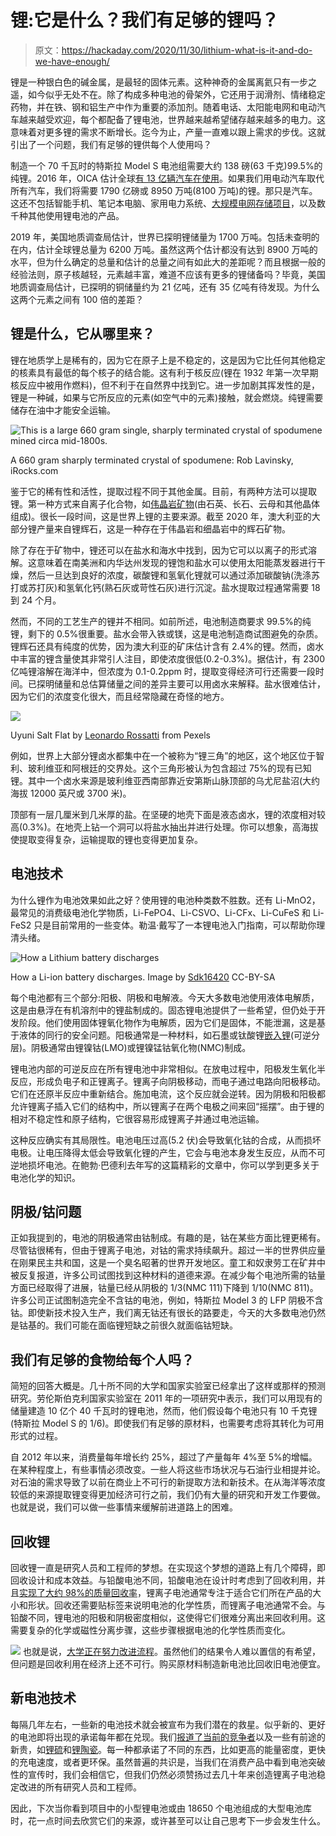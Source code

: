 # 锂:它是什么？我们有足够的锂吗？

> 原文：<https://hackaday.com/2020/11/30/lithium-what-is-it-and-do-we-have-enough/>

锂是一种银白色的碱金属，是最轻的固体元素。这种神奇的金属离氦只有一步之遥，如今似乎无处不在。除了构成多种电池的骨架外，它还用于润滑剂、情绪稳定药物，并在铁、钢和铝生产中作为重要的添加剂。随着电话、太阳能电网和电动汽车越来越受欢迎，每个都配备了锂电池，世界越来越希望储存越来越多的电力。这意味着对更多锂的需求不断增长。迄今为止，产量一直难以跟上需求的步伐。这就引出了一个问题，我们有足够的锂供每个人使用吗？

制造一个 70 千瓦时的特斯拉 Model S 电池组需要大约 138 磅(63 千克)99.5%的纯锂。2016 年，OICA 估计全球[有 13 亿辆汽车在使用](http://www.oica.net/wp-content/uploads//Total_in-use-All-Vehicles.pdf)。如果我们用电动汽车取代所有汽车，我们将需要 1790 亿磅或 8950 万吨(8100 万吨)的锂。那只是汽车。这还不包括智能手机、笔记本电脑、家用电力系统、[大规模电网存储项目](https://hackaday.com/2019/12/16/the-hornsdale-power-reserve-and-what-it-means-for-grid-battery-storage/)，以及数千种其他使用锂电池的产品。

2019 年，美国地质调查局估计，世界已探明锂储量为 1700 万吨。包括未查明的在内，估计全球锂总量为 6200 万吨。虽然这两个估计都没有达到 8900 万吨的水平，但为什么确定的总量和估计的总量之间有如此大的差距呢？而且根据一般的经验法则，原子核越轻，元素越丰富，难道不应该有更多的锂储备吗？毕竟，美国地质调查局估计，已探明的铜储量约为 21 亿吨，还有 35 亿吨有待发现。为什么这两个元素之间有 100 倍的差距？

## 锂是什么，它从哪里来？

锂在地质学上是稀有的，因为它在原子上是不稳定的，这是因为它比任何其他稳定的核素具有最低的每个核子的结合能。这有利于核反应(锂在 1932 年第一次早期核反应中被用作燃料)，但不利于在自然界中找到它。进一步加剧其挥发性的是，锂是一种碱，如果与它所反应的元素(如空气中的元素)接触，就会燃烧。纯锂需要储存在油中才能安全运输。

![This is a large 660 gram single, sharply terminated crystal of spodumene mined circa mid-1800s.](img/a3d644cc4a8235794f143ab34b151d72.png)

A 660 gram sharply terminated crystal of spodumene: Rob Lavinsky, iRocks.com

鉴于它的稀有性和活性，提取过程不同于其他金属。目前，有两种方法可以提取锂。第一种方式来自离子化合物，如[伟晶岩矿物](https://en.wikipedia.org/wiki/Pegmatite)(由石英、长石、云母和其他晶体组成)。很长一段时间，这是世界上锂的主要来源。截至 2020 年，澳大利亚的大部分锂产量来自锂辉石，这是一种存在于伟晶岩和细晶岩中的辉石矿物。

除了存在于矿物中，锂还可以在盐水和海水中找到，因为它可以以离子的形式溶解。这意味着在南美洲和内华达州发现的锂饱和盐水可以使用太阳能蒸发器进行干燥，然后一旦达到良好的浓度，碳酸锂和氢氧化锂就可以通过添加碳酸钠(洗涤苏打或苏打灰)和氢氧化钙(熟石灰或苛性石灰)进行沉淀。盐水提取过程通常需要 18 到 24 个月。

然而，不同的工艺生产的锂并不相同。如前所述，电池制造商要求 99.5%的纯锂，剩下的 0.5%很重要。盐水会带入铁或镁，这是电池制造商试图避免的杂质。锂辉石还具有纯度的优势，因为澳大利亚的矿床估计含有 2.4%的锂。然而，卤水中丰富的锂含量使其非常引人注目，即使浓度很低(0.2-0.3%)。据估计，有 2300 亿吨锂溶解在海洋中，但浓度为 0.1-0.2ppm 时，提取变得经济可行还需要一段时间。已探明储量和总估算储量之间的差异主要可以用卤水来解释。盐水很难估计，因为它们的浓度变化很大，而且经常隐藏在奇怪的地方。

![](img/5b0c3edf27b5facac40f23d033d6e982.png)

Uyuni Salt Flat by [Leonardo Rossatti](https://www.pexels.com/photo/uyuni-salt-flat-2613110/) from Pexels

例如，世界上大部分锂卤水都集中在一个被称为“锂三角”的地区，这个地区位于智利、玻利维亚和阿根廷的交界处。这个三角形被认为包含超过 75%的现有已知锂。其中一个卤水来源是玻利维亚西南部靠近安第斯山脉顶部的乌尤尼盐沼(大约海拔 12000 英尺或 3700 米)。

顶部有一层几厘米到几米厚的盐。在坚硬的地壳下面是液态卤水，锂的浓度相对较高(0.3%)。在地壳上钻一个洞可以将盐水抽出并进行处理。你可以想象，高海拔使提取变得复杂，运输提取的锂也变得更加复杂。

## 电池技术

为什么锂作为电池效果如此之好？使用锂的电池种类数不胜数。还有 Li-MnO2，最常见的消费级电池化学物质，Li-FePO4、Li-CSVO、Li-CFx、Li-CuFeS 和 Li-FeS2 只是目前常用的一些变体。勒温·戴写了一本锂电池入门指南，可以帮助你理清头绪。

![How a Lithium battery discharges](img/4faf5c16580c04526023be28b2cdbc68.png)

How a Li-ion battery discharges. Image by [Sdk16420](https://commons.wikimedia.org/wiki/File:General_discharging_Li_battery_diagram.svg) CC-BY-SA

每个电池都有三个部分:阳极、阴极和电解液。今天大多数电池使用液体电解质，这是由悬浮在有机溶剂中的锂盐制成的。固态锂电池提供了一些希望，但仍处于开发阶段。他们使用固体锂氧化物作为电解质，因为它们是固体，不能泄漏，这是基于液体的同行的安全问题。阳极通常是一种材料，如石墨或钛酸锂[嵌入锂](https://en.wikipedia.org/wiki/Intercalation_(chemistry))(可逆分层)。阴极通常由锂镍钴(LMO)或锂镍锰钴氧化物(NMC)制成。

锂电池内部的可逆反应在所有锂电池中非常相似。在放电过程中，阳极发生氧化半反应，形成负电子和正锂离子。锂离子向阴极移动，而电子通过电路向阳极移动。它们在还原半反应中重新结合。施加电流，这个反应就会逆转。因为阴极和阳极都允许锂离子插入它们的结构中，所以锂离子在两个电极之间来回“摇摆”。由于锂的相对不稳定性和原子结构，它很容易形成锂离子并通过电池运输。

这种反应确实有其局限性。电池电压过高(5.2 伏)会导致氧化钴的合成，从而损坏电极。让电压降得太低会导致氧化锂的产生，它会与电池本身发生反应，从而不可逆地损坏电池。在鲍勃·巴德利去年写的这篇精彩的文章中，你可以学到更多关于电池化学的知识。

## 阴极/钴问题

正如我提到的，电池的阴极通常由钴制成。有趣的是，钴在某些方面比锂更稀有。尽管钴很稀有，但由于锂离子电池，对钴的需求持续飙升。超过一半的世界供应量在刚果民主共和国，这是一个臭名昭著的世界开发地区。童工和奴隶劳工在矿井中被反复报道，许多公司试图找到这种材料的道德来源。在减少每个电池所需的钴量方面已经取得了进展，钴量已经从阴极的 1/3(NMC 111)下降到 1/10(NMC 811)。许多公司正试图制造完全不含钴的电池，例如，特斯拉 Model 3 的 LFP 阴极不含钴。即使新技术投入生产，我们离无钴还有很长的路要走，今天的大多数电池仍然是钴基的。我们可能在面临锂短缺之前很久就面临钴短缺。

## 我们有足够的食物给每个人吗？

简短的回答大概是。几十所不同的大学和国家实验室已经拿出了这样或那样的预测研究。劳伦斯伯克利国家实验室在 2011 年的一项研究中表示，我们可以用现有的储量建造 10 亿个 40 千瓦时的锂电池，然而，他们假设每个电池只有 10 千克锂(特斯拉 Model S 的 1/6)。即使我们有足够的原材料，也需要考虑将其转化为可用形式的过程。

自 2012 年以来，消费量每年增长约 25%，超过了产量每年 4%至 5%的增幅。在某种程度上，有些事情必须改变。一些人将这些市场状况与石油行业相提并论。对石油的需求导致了以前在商业上不可行的新提取方法和新技术。在从海洋等浓度较低的来源提取锂变得更加经济可行之前，我们仍有大量的研究和开发工作要做。也就是说，我们可以做一些事情来缓解前进道路上的困难。

## 回收锂

回收锂一直是研究人员和工程师的梦想。在实现这个梦想的道路上有几个障碍，即回收设计和成本效益。与铅酸电池不同，铅酸电池在设计时考虑到了回收利用，并且[实现了大约 98%的质量回收率](https://hackaday.com/2018/07/16/getting-the-lead-out-of-lithium-battery-recycling/)，锂离子电池通常专注于适合它们所在产品的大小和形状。回收还需要贴标签来说明电池的化学性质，而锂离子电池通常不会。与铅酸不同，锂电池的阳极和阴极密度相似，这使得它们很难分离出来回收利用。这需要复杂的化学或磁性分离步骤，这些步骤根据电池的化学性质而变化。

[![](img/6ec758488dcff9138f59d71eee4e8782.png)](https://hackaday.com/wp-content/uploads/2018/06/hairraising.jpg) 也就是说，[大学正在努力改进流程](http://dx.doi.org/10.1016/j.joule.2020.10.008)。虽然他们的结果令人难以置信的有希望，但问题是回收利用在经济上还不可行。购买原材料制造新电池比回收旧电池便宜。

## 新电池技术

每隔几年左右，一些新的电池技术就会被宣布为我们潜在的救星。似乎新的、更好的电池即将出现的承诺每年都在兑现。我们[报道了当前的竞争者](https://hackaday.com/2020/09/01/potential-contenders-for-battery-supremacy/)以及一些有前途的新贵，如[锂硫](https://hackaday.com/2020/08/23/lithium-sulfur-batteries-slated-for-takeoff/)和[锂陶瓷](https://hackaday.com/2018/09/15/testing-lithium-ceramic-batteries-lcbs/)。每一种都承诺了不同的东西，比如更高的能量密度，更快的充电速度，或者更环保。虽然普遍的共识是，当我们在消费产品中看到电池突破性的宣传时，我们会相信它，但我们仍然必须赞扬过去几十年来创造锂离子电池稳定改进的所有研究人员和工程师。

因此，下次当你看到项目中的小型锂电池或由 18650 个电池组成的大型电池库时，花一点时间去欣赏它们的来源，或许甚至可以让自己思考下一步会发生什么。